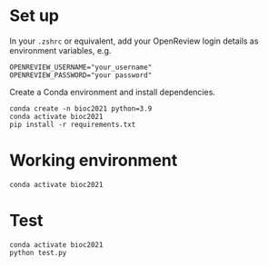 # Set up

In your `.zshrc` or equivalent, add your OpenReview login details as environment variables, e.g.

```
OPENREVIEW_USERNAME="your_username"
OPENREVIEW_PASSWORD="your password"
```

Create a Conda environment and install dependencies.

```
conda create -n bioc2021 python=3.9
conda activate bioc2021
pip install -r requirements.txt
```

# Working environment

```
conda activate bioc2021
```

# Test

```
conda activate bioc2021
python test.py
```

